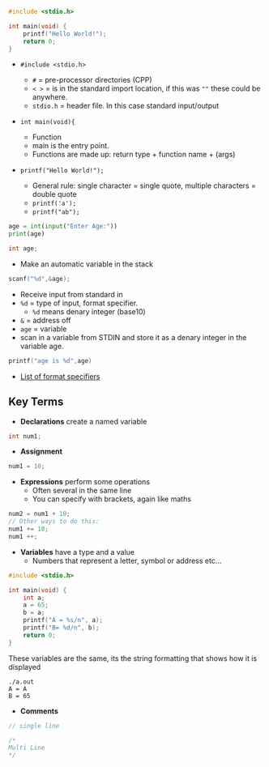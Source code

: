 ```c
#include <stdio.h> 

int main(void) {
	printf("Hello World!");
	return 0;
}
```

* `#include <stdio.h>` 
	* `#` = pre-processor directories (CPP)
	* `< >` = is in the standard import location, if this was `""` these could be anywhere.
	* `stdio.h` = header file. In this case standard input/output
	
* `int main(void){`
	* Function
	* main is the entry point. 
	* Functions are made up: 
		return type + function name + (args)
* `printf("Hello World!");`
	* General rule: single character = single quote, multiple characters = double quote
	* `printf('a');` 
	* `printf("ab");`


```python
age = int(input("Enter Age:"))
print(age)
```

```c
int age;
```
* Make an automatic variable in the stack 
```c
scanf("%d",&age);
```
* Receive input from standard in
* `%d` = type of input, format specifier. 
	* `%d` means denary integer (base10)
* `&` = address off  
* `age` = variable
* scan in a variable from STDIN and store it as a denary integer in the variable age. 
```c
printf("age is %d",age)
```
* [List of format specifiers](https://www.tutorialspoint.com/format-specifiers-in-c)
## Key Terms
* **Declarations** create a named variable
```c
int num1;
```
* **Assignment**
```c
num1 = 10;
```
* **Expressions** perform some operations
	* Often several in the same line
	* You can specify with brackets, again like maths 
```c
num2 = num1 + 10; 
// Other ways to do this:
num1 += 10;
num1 ++; 
```
* **Variables** have a type and a value
	* Numbers that represent a letter, symbol or address etc...
```c
#include <stdio.h> 

int main(void) {
	int a; 
	a = 65; 
	b = a;
	printf("A = %s/n", a);
	printf("B= %d/n", b);
	return 0;
}
```
These variables are the same, its the string formatting that shows how it is displayed
```shell
./a.out
A = A
B = 65
```
* **Comments**
```c
// single line

/*
Multi Line
*/
```

